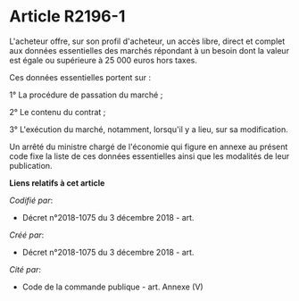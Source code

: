 # Article R2196-1

L'acheteur offre, sur son profil d'acheteur, un accès libre, direct et complet aux données essentielles des marchés répondant
à un besoin dont la valeur est égale ou supérieure à 25 000 euros hors taxes.

Ces données essentielles portent sur :

1° La procédure de passation du marché ;

2° Le contenu du contrat ;

3° L'exécution du marché, notamment, lorsqu'il y a lieu, sur sa modification.

Un arrêté du ministre chargé de l'économie qui figure en annexe au présent code fixe la liste de ces données essentielles
ainsi que les modalités de leur publication.

**Liens relatifs à cet article**

_Codifié par_:

  - Décret n°2018-1075 du 3 décembre 2018 - art.

_Créé par_:

  - Décret n°2018-1075 du 3 décembre 2018 - art.

_Cité par_:

  - Code de la commande publique - art. Annexe (V)
